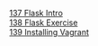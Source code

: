 [137 Flask Intro](https://github.com/marwai/mvc_flask)   
[138 Flask Exercise](https://github.com/marwai/flask_login)   
[139 Installing Vagrant](https://github.com/marwai/vb_vagrant_installtion)   